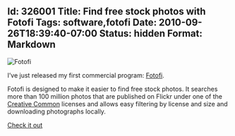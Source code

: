 Id: 326001
Title: Find free stock photos with Fotofi
Tags: software,fotofi
Date: 2010-09-26T18:39:40-07:00
Status: hidden
Format: Markdown
--------------
![Fotofi](=http://yepi.s3.amazonaws.com/img/fotofi/main-small-310x270.png "Fotofi")

I’ve just released my first commercial program:
[Fotofi](/software/fotofi/).

Fotofi is designed to make it easier to find free stock photos. It
searches more than 100 million photos that are published on Flickr under
one of the [Creative Common](http://creativecommons.org/) licenses and
allows easy filtering by license and size and downloading photographs
locally.

[Check it out](/software/fotofi/)
